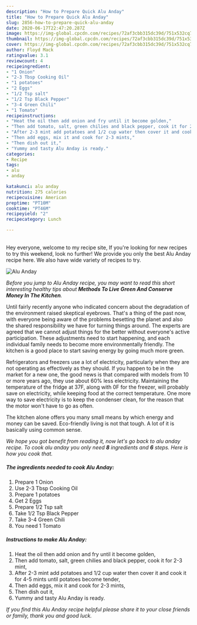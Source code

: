 ```yaml
---
description: "How to Prepare Quick Alu Anday"
title: "How to Prepare Quick Alu Anday"
slug: 2856-how-to-prepare-quick-alu-anday
date: 2020-06-17T22:47:20.287Z
image: https://img-global.cpcdn.com/recipes/72af3cbb315dc39d/751x532cq70/alu-anday-recipe-main-photo.jpg
thumbnail: https://img-global.cpcdn.com/recipes/72af3cbb315dc39d/751x532cq70/alu-anday-recipe-main-photo.jpg
cover: https://img-global.cpcdn.com/recipes/72af3cbb315dc39d/751x532cq70/alu-anday-recipe-main-photo.jpg
author: Floyd Mack
ratingvalue: 3.1
reviewcount: 4
recipeingredient:
- "1 Onion"
- "2-3 Tbsp Cooking Oil"
- "1 potatoes"
- "2 Eggs"
- "1/2 Tsp salt"
- "1/2 Tsp Black Pepper"
- "3-4 Green Chili"
- "1 Tomato"
recipeinstructions:
- "Heat the oil then add onion and fry until it become golden,"
- "Then add tomato, salt, green chilies and black pepper, cook it for 2-3 mint,"
- "After 2-3 mint add potatoes and 1/2 cup water then cover it and cook it for 4-5 mints until potatoes become tender,"
- "Then add eggs, mix it and cook for 2-3 mints,"
- "Then dish out it,"
- "Yummy and tasty Alu Anday is ready."
categories:
- Recipe
tags:
- alu
- anday

katakunci: alu anday 
nutrition: 275 calories
recipecuisine: American
preptime: "PT10M"
cooktime: "PT46M"
recipeyield: "2"
recipecategory: Lunch

---
```

<br>
Hey everyone, welcome to my recipe site, If you're looking for new recipes to try this weekend, look no further! We provide you only the best Alu Anday recipe here. We also have wide variety of recipes to try.
<br>


![Alu Anday](https://img-global.cpcdn.com/recipes/72af3cbb315dc39d/751x532cq70/alu-anday-recipe-main-photo.jpg)

<i>Before you jump to Alu Anday recipe, you may want to read this short interesting healthy tips about 
<strong>Methods To Live Green And Conserve Money In The Kitchen</strong>.</i>
</br>

Until fairly recently anyone who indicated concern about the degradation of the environment raised skeptical eyebrows. That's a thing of the past now, with everyone being aware of the problems besetting the planet and also the shared responsibility we have for turning things around. The experts are agreed that we cannot adjust things for the better without everyone's active participation. These adjustments need to start happening, and each individual family needs to become more environmentally friendly. The kitchen is a good place to start saving energy by going much more green.

Refrigerators and freezers use a lot of electricity, particularly when they are not operating as effectively as they should. If you happen to be in the market for a new one, the good news is that compared with models from 10 or more years ago, they use about 60% less electricity. Maintaining the temperature of the fridge at 37F, along with 0F for the freezer, will probably save on electricity, while keeping food at the correct temperature. One more way to save electricity is to keep the condenser clean, for the reason that the motor won't have to go as often.

The kitchen alone offers you many small means by which energy and money can be saved. Eco-friendly living is not that tough. A lot of it is basically using common sense.


<i>We hope you got benefit from reading it, now let's go back to alu anday recipe. To cook alu anday you only need <strong>8</strong> ingredients and <strong>6</strong> steps. Here is how you cook that.
</i>

##### The ingredients needed to cook Alu Anday:

1. Prepare 1 Onion
1. Use 2-3 Tbsp Cooking Oil
1. Prepare 1 potatoes
1. Get 2 Eggs
1. Prepare 1/2 Tsp salt
1. Take 1/2 Tsp Black Pepper
1. Take 3-4 Green Chili
1. You need 1 Tomato


##### Instructions to make Alu Anday:

1. Heat the oil then add onion and fry until it become golden,
1. Then add tomato, salt, green chilies and black pepper, cook it for 2-3 mint,
1. After 2-3 mint add potatoes and 1/2 cup water then cover it and cook it for 4-5 mints until potatoes become tender,
1. Then add eggs, mix it and cook for 2-3 mints,
1. Then dish out it,
1. Yummy and tasty Alu Anday is ready.


<i>If you find this Alu Anday recipe helpful please share it to your close friends or family, thank you and good luck.</i>
